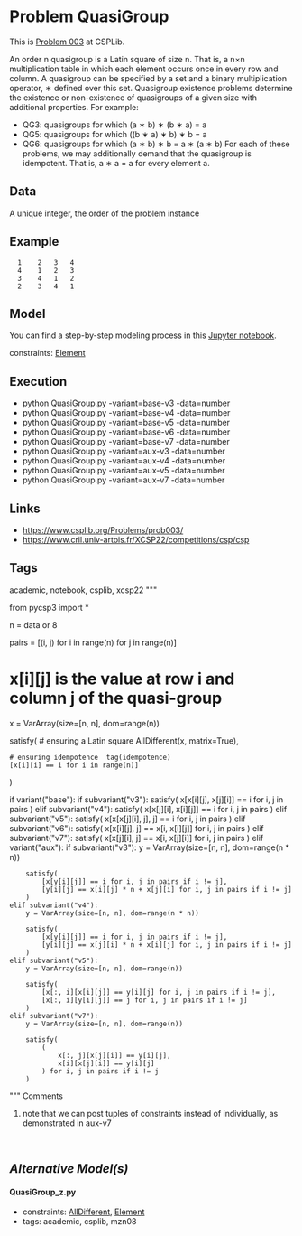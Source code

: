 # Problem QuasiGroup

This is [Problem 003](https://www.csplib.org/Problems/prob003/) at CSPLib.

An order n quasigroup is a Latin square of size n.
That is, a n×n multiplication table in which each element occurs once in every row and column.
A quasigroup can be specified by a set and a binary multiplication operator, ∗ defined over this set.
Quasigroup existence problems determine the existence or non-existence of quasigroups of
a given size with additional properties. For example:
  - QG3: quasigroups for which (a ∗ b) ∗ (b ∗ a) = a
  - QG5: quasigroups for which ((b ∗ a) ∗ b) ∗ b = a
  - QG6: quasigroups for which (a ∗ b) ∗ b = a ∗ (a ∗ b)
For each of these problems, we may additionally demand that the quasigroup is idempotent.
That is, a ∗ a = a for every element a.

## Data
  A unique integer, the order of the problem instance

## Example
  ```
    1    2   3   4
    4    1   2   3
    3    4   1   2
    2    3   4   1
  ```

## Model
  You can find a step-by-step modeling process in this [Jupyter notebook](https://pycsp.org/documentation/models/CSP/Quasigroup/).

  constraints: [Element](http://pycsp.org/documentation/constraints/Element)

## Execution
  - python QuasiGroup.py -variant=base-v3 -data=number
  - python QuasiGroup.py -variant=base-v4 -data=number
  - python QuasiGroup.py -variant=base-v5 -data=number
  - python QuasiGroup.py -variant=base-v6 -data=number
  - python QuasiGroup.py -variant=base-v7 -data=number
  - python QuasiGroup.py -variant=aux-v3 -data=number
  - python QuasiGroup.py -variant=aux-v4 -data=number
  - python QuasiGroup.py -variant=aux-v5 -data=number
  - python QuasiGroup.py -variant=aux-v7 -data=number

## Links
  - https://www.csplib.org/Problems/prob003/
  - https://www.cril.univ-artois.fr/XCSP22/competitions/csp/csp

## Tags
  academic, notebook, csplib, xcsp22
 """

from pycsp3 import *

n = data or 8

pairs = [(i, j) for i in range(n) for j in range(n)]

# x[i][j] is the value at row i and column j of the quasi-group
x = VarArray(size=[n, n], dom=range(n))

satisfy(
    # ensuring a Latin square
    AllDifferent(x, matrix=True),

    # ensuring idempotence  tag(idempotence)
    [x[i][i] == i for i in range(n)]
)

if variant("base"):
    if subvariant("v3"):
        satisfy(
            x[x[i][j], x[j][i]] == i for i, j in pairs
        )
    elif subvariant("v4"):
        satisfy(
            x[x[j][i], x[i][j]] == i for i, j in pairs
        )
    elif subvariant("v5"):
        satisfy(
            x[x[x[j][i], j], j] == i for i, j in pairs
        )
    elif subvariant("v6"):
        satisfy(
            x[x[i][j], j] == x[i, x[i][j]] for i, j in pairs
        )
    elif subvariant("v7"):
        satisfy(
            x[x[j][i], j] == x[i, x[j][i]] for i, j in pairs
        )
elif variant("aux"):
    if subvariant("v3"):
        y = VarArray(size=[n, n], dom=range(n * n))

        satisfy(
            [x[y[i][j]] == i for i, j in pairs if i != j],
            [y[i][j] == x[i][j] * n + x[j][i] for i, j in pairs if i != j]
        )
    elif subvariant("v4"):
        y = VarArray(size=[n, n], dom=range(n * n))

        satisfy(
            [x[y[i][j]] == i for i, j in pairs if i != j],
            [y[i][j] == x[j][i] * n + x[i][j] for i, j in pairs if i != j]
        )
    elif subvariant("v5"):
        y = VarArray(size=[n, n], dom=range(n))

        satisfy(
            [x[:, i][x[i][j]] == y[i][j] for i, j in pairs if i != j],
            [x[:, i][y[i][j]] == j for i, j in pairs if i != j]
        )
    elif subvariant("v7"):
        y = VarArray(size=[n, n], dom=range(n))

        satisfy(
            (
                x[:, j][x[j][i]] == y[i][j],
                x[i][x[j][i]] == y[i][j]
            ) for i, j in pairs if i != j
        )

""" Comments
1) note that we can post tuples of constraints instead of individually, as demonstrated in aux-v7

<br />

## _Alternative Model(s)_

#### QuasiGroup_z.py
 - constraints: [AllDifferent](http://pycsp.org/documentation/constraints/AllDifferent), [Element](http://pycsp.org/documentation/constraints/Element)
 - tags: academic, csplib, mzn08
